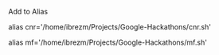 Add to Alias

alias cnr='/home/ibrezm/Projects/Google-Hackathons/cnr.sh'

alias mf='/home/ibrezm/Projects/Google-Hackathons/mf.sh'
